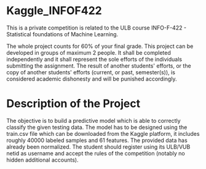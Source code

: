# Kaggle_INFOF422
This is a private competition is related to the ULB course INFO-F-422 - Statistical foundations of Machine Learning.

The whole project counts for 60% of your final grade. This project can be developed in groups of maximum 2 people. It shall be completed independently and it shall represent the sole efforts of the individuals submitting the assignment. The result of another students' efforts, or the copy of another students' efforts (current, or past, semester(s)), is considered academic dishonesty and will be punished accordingly.

# Description of the Project
The objective is to build a predictive model which is able to correctly classify the given testing data. The model has to be designed using the train.csv file which can be downloaded from the Kaggle platform, it includes roughly 40000 labeled samples and 61 features. The provided data has already been normalized. The student should register using its ULB/VUB netid as username and accept the rules of the competition (notably no hidden additional accounts).
